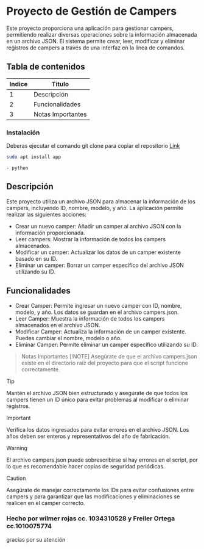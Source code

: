 # Proyecto de Gestión de Campers
Este proyecto proporciona una aplicación para gestionar campers, permitiendo realizar diversas operaciones sobre la información almacenada en un archivo JSON. El sistema permite crear, leer, modificar y eliminar registros de campers a través de una interfaz en la línea de comandos.

## Tabla de contenidos
| Indice | Titulo  |
|--|--|
| 1 | Descripción |
| 2 | Funcionalidades |
| 3 | Notas Importantes |

### Instalación
Deberas ejecutar el comando git clone para copiar el repositorio
  [Link](https://github.com/wilmer7522/Proyecto_Git_Rojas_Wilmer-Freiler_Ortega.git)

``` bash
sudo apt install app
```

``` Código realizado en:
- python
```
## Descripción
Este proyecto utiliza un archivo JSON para almacenar la información de los campers, incluyendo ID, nombre, modelo, y año. La aplicación permite realizar las siguientes acciones:
- Crear un nuevo camper: Añadir un camper al archivo JSON con la información proporcionada.
- Leer campers: Mostrar la información de todos los campers almacenados.
- Modificar un camper: Actualizar los datos de un camper existente basado en su ID.
- Eliminar un camper: Borrar un camper específico del archivo JSON utilizando su ID.
  
## Funcionalidades
- Crear Camper: Permite ingresar un nuevo camper con ID, nombre, modelo, y año. Los datos se guardan en el archivo campers.json.
- Leer Camper: Muestra la información de todos los campers almacenados en el archivo JSON.
- Modificar Camper: Actualiza la información de un camper existente. Puedes cambiar el nombre, modelo o año.
- Eliminar Camper: Permite eliminar un camper específico utilizando su ID.



> Notas Importantes
> [!NOTE]
> Asegúrate de que el archivo campers.json existe en el directorio raíz del proyecto para que el script funcione correctamente.

> [!TIP]
> Mantén el archivo JSON bien estructurado y asegúrate de que todos los campers tienen un ID único para evitar problemas al modificar o eliminar registros.

> [!IMPORTANT]
> Verifica los datos ingresados para evitar errores en el archivo JSON. Los años deben ser enteros y representativos del año de fabricación.

> [!WARNING]
> El archivo campers.json puede sobrescribirse si hay errores en el script, por lo que es recomendable hacer copias de seguridad periódicas.

> [!CAUTION]
> Asegúrate de manejar correctamente los IDs para evitar confusiones entre campers y para garantizar que las modificaciones y eliminaciones se realicen en el camper correcto.


### Hecho por wilmer rojas cc. 1034310528 y Freiler Ortega cc.1010075774
gracias por su atención
